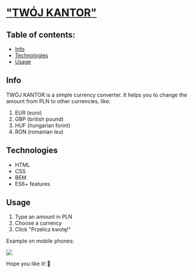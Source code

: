 # ["TWÓJ KANTOR"](https://shadoo1.github.io/Kantor/)
## Table of contents:
- [Info](#info)
- [Technologies](#technologies)
- [Usage](#usage)

## Info
TWÓJ KANTOR is a simple currency converter. 
It helps you to change the amount from PLN to other currencies, like:
1. EUR (euro)
2. GBP (british pound)
3. HUF (hungarian forint)
4. RON (romanian leu)

## Technologies
- HTML
- CSS
- BEM
- ES6+ features

## Usage
1. Type an amount in PLN 
2. Choose a currency 
3. Click "Przelicz kwotę!"

Example on mobile phones:

![](https://raw.githubusercontent.com/shadoo1/Kantor/ce1563b7bc7cf1b91a6e98168c6f00e0e8acd540/user%20manual/mobileCurrencyConverter.gif)

Hope you like it! 🤗

